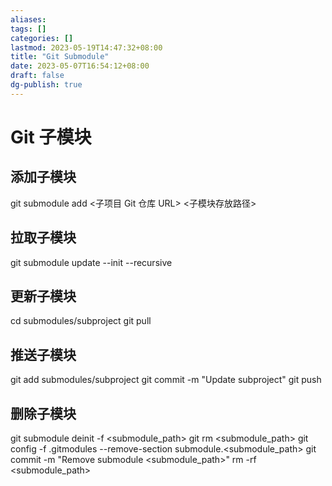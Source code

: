 ```yaml
---
aliases: 
tags: []
categories: []
lastmod: 2023-05-19T14:47:32+08:00
title: "Git Submodule"
date: 2023-05-07T16:54:12+08:00
draft: false
dg-publish: true
---
```


# Git 子模块

## 添加子模块

git submodule add <子项目 Git 仓库 URL> <子模块存放路径>

## 拉取子模块

git submodule update --init --recursive

## 更新子模块

cd submodules/subproject
git pull

## 推送子模块

git add submodules/subproject
git commit -m "Update subproject"
git push

## 删除子模块

git submodule deinit -f <submodule_path>
git rm <submodule_path>
git config -f .gitmodules --remove-section submodule.<submodule_path>
git commit -m "Remove submodule <submodule_path>"
rm -rf <submodule_path>

